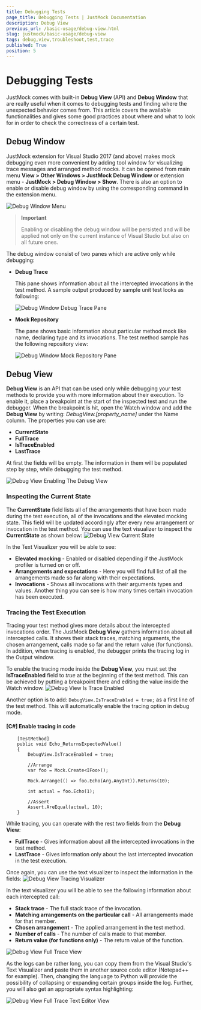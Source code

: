 ```yaml
---
title: Debugging Tests
page_title: Debugging Tests | JustMock Documentation
description: Debug View
previous_url: /basic-usage/debug-view.html
slug: justmock/basic-usage/debug-view
tags: debug,view,troubleshoot,test,trace
published: True
position: 5
---
```


# Debugging Tests

JustMock comes with built-in __Debug View__ (API) and __Debug Window__ that are really useful when it comes to debugging tests and finding where the unexpected behavior comes from. This article covers the available functionalities and gives some good practices about where and what to look for in order to check the correctness of a certain test.

## Debug Window

JustMock extension for Visual Studio 2017 (and above) makes mock debugging even more convenient by adding tool window for visualizing trace messages and arranged method mocks. It can be opened from main menu __View > Other Windows > JustMock Debug Window__ or extension menu - __JustMock > Debug Window > Show__. There is also an option to enable or disable debug window by using the corresponding command in the extension menu.

![Debug Window Menu](images/DebugWindow_Menu.png)

> **Important**
>
>Enabling or disabling the debug window will be persisted and will be applied not only on the current instance of Visual Studio but also on all future ones.

The debug window consist of two panes which are active only while debugging:

* __Debug Trace__

	This pane shows information about all the intercepted invocations in the test method. A sample output produced by sample unit test looks as following:

	![Debug Window Debug Trace Pane](images/DebugWindow_DebugTrace.png)

* __Mock Repository__

	The pane shows basic information about particular method mock like name, declaring type and its invocations. The test method sample has the following repository view:

	![Debug Window Mock Repository Pane](images/DebugWindow_MockRepository.png)


## Debug View

__Debug View__ is an API that can be used only while debugging your test methods to provide you with more information about their execution. To enable it, place a breakpoint at the start of the inspected test and run the debugger. When the breakpoint is hit, open the Watch window and add the __Debug View__ by writing: *DebugView.[property_name]* under the Name column. The properties you can use are:

* __CurrentState__
* __FullTrace__
* __IsTraceEnabled__
* __LastTrace__

At first the fields will be empty. The information in them will be populated step by step, while debugging the test method.

![Debug View Enabling The Debug View](images/DebugView_EnablingTheDebugView.png)


### Inspecting the Current State

The __CurrentState__ field lists all of the arrangements that have been made during the test execution, all of the invocations and the elevated mocking state. This field will be updated accordingly after every new arrangement or invocation in the test method. You can use the text visualizer to inspect the __CurrentState__ as shown below:
![Debug View Current State](images/DebugView_CurrentState.png)

In the Text Visualizer you will be able to see: 
* __Elevated mocking__ - Enabled or disabled depending if the JustMock profiler is turned on or off. 
* __Arrangements and expectations__ - Here you will find full list of all the arrangements made so far along with their expectations. 
* __Invocations__ - Shows all invocations with their arguments types and values. Another thing you can see is how many times certain invocation has been executed. 


### Tracing the Test Execution

Tracing your test method gives more details about the intercepted invocations order. The JustMock __Debug View__ gathers information about all intercepted calls. It shows their stack traces, matching arguments, the chosen arrangement, calls made so far and the return value (for functions). In addition, when tracing is enabled, the debugger prints the tracing log in the Output window.

To enable the tracing mode inside the __Debug View__, you must set the __IsTraceEnabled__ field to *true* at the beginning of the test method. This can be achieved by putting a breakpoint there and editing the value inside the Watch window.
![Debug View Is Trace Enabled](images/DebugView_IsTraceEnabled.png)

Another option is to add: `DebugView.IsTraceEnabled = true;` as a first line of the test method. This will automatically enable the tracing option in debug mode.

#### [C#] Enable tracing in code
````
	[TestMethod]
	public void Echo_ReturnsExpectedValue()
	{
		DebugView.IsTraceEnabled = true;

		//Arrange 
		var foo = Mock.Create<IFoo>();

		Mock.Arrange(() => foo.Echo(Arg.AnyInt)).Returns(10);

		int actual = foo.Echo(1);

		//Assert 
		Assert.AreEqual(actual, 10);
	}
````

While tracing, you can operate with the rest two fields from the __Debug View__: 

* __FullTrace__ - Gives information about all the intercepted invocations in the test method. 
* __LastTrace__ - Gives information only about the last intercepted invocation in the test execution. 

Once again, you can use the text visualizer to inspect the information in the fields:
![Debug View Tracing Visualizer](images/DebugView_TracingVisualizer.png)

In the text visualizer you will be able to see the following information about each intercepted call: 

* __Stack trace__ - The full stack trace of the invocation. 
* __Matching arrangements on the particular call__ - All arrangements made for that member. 
* __Chosen arrangement__ - The applied arrangement in the test method. 
* __Number of calls__ - The number of calls made to that member. 
* __Return value (for functions only)__ - The return value of the function. 

![Debug View Full Trace View](images/DebugView_FullTraceView.png)

As the logs can be rather long, you can copy them from the Visual Studio's Text Visualizer and paste them in another source code editor (Notepad++ for example). Then, changing the language to Python will provide the possibility of collapsing or expanding certain groups inside the log. Further, you will also get an appropriate syntax highlighting:

![Debug View Full Trace Text Editor View](images/DebugView_FullTraceTextEditorView.png)

